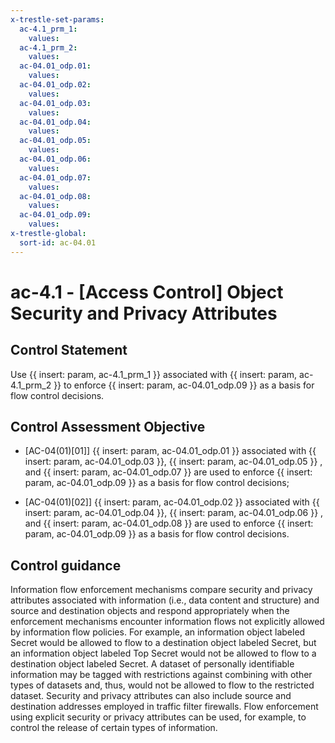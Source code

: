 ```yaml
---
x-trestle-set-params:
  ac-4.1_prm_1:
    values:
  ac-4.1_prm_2:
    values:
  ac-04.01_odp.01:
    values:
  ac-04.01_odp.02:
    values:
  ac-04.01_odp.03:
    values:
  ac-04.01_odp.04:
    values:
  ac-04.01_odp.05:
    values:
  ac-04.01_odp.06:
    values:
  ac-04.01_odp.07:
    values:
  ac-04.01_odp.08:
    values:
  ac-04.01_odp.09:
    values:
x-trestle-global:
  sort-id: ac-04.01
---
```


# ac-4.1 - \[Access Control\] Object Security and Privacy Attributes

## Control Statement

Use {{ insert: param, ac-4.1_prm_1 }} associated with {{ insert: param, ac-4.1_prm_2 }} to enforce {{ insert: param, ac-04.01_odp.09 }} as a basis for flow control decisions.

## Control Assessment Objective

- \[AC-04(01)[01]\] {{ insert: param, ac-04.01_odp.01 }} associated with {{ insert: param, ac-04.01_odp.03 }}, {{ insert: param, ac-04.01_odp.05 }} , and {{ insert: param, ac-04.01_odp.07 }} are used to enforce {{ insert: param, ac-04.01_odp.09 }} as a basis for flow control decisions;

- \[AC-04(01)[02]\] {{ insert: param, ac-04.01_odp.02 }} associated with {{ insert: param, ac-04.01_odp.04 }}, {{ insert: param, ac-04.01_odp.06 }} , and {{ insert: param, ac-04.01_odp.08 }} are used to enforce {{ insert: param, ac-04.01_odp.09 }} as a basis for flow control decisions.

## Control guidance

Information flow enforcement mechanisms compare security and privacy attributes associated with information (i.e., data content and structure) and source and destination objects and respond appropriately when the enforcement mechanisms encounter information flows not explicitly allowed by information flow policies. For example, an information object labeled Secret would be allowed to flow to a destination object labeled Secret, but an information object labeled Top Secret would not be allowed to flow to a destination object labeled Secret. A dataset of personally identifiable information may be tagged with restrictions against combining with other types of datasets and, thus, would not be allowed to flow to the restricted dataset. Security and privacy attributes can also include source and destination addresses employed in traffic filter firewalls. Flow enforcement using explicit security or privacy attributes can be used, for example, to control the release of certain types of information.
